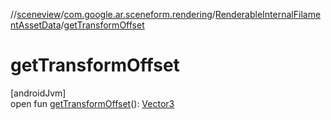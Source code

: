 //[sceneview](../../../index.md)/[com.google.ar.sceneform.rendering](../index.md)/[RenderableInternalFilamentAssetData](index.md)/[getTransformOffset](get-transform-offset.md)

# getTransformOffset

[androidJvm]\
open fun [getTransformOffset](get-transform-offset.md)(): [Vector3](../../com.google.ar.sceneform.math/-vector3/index.md)
